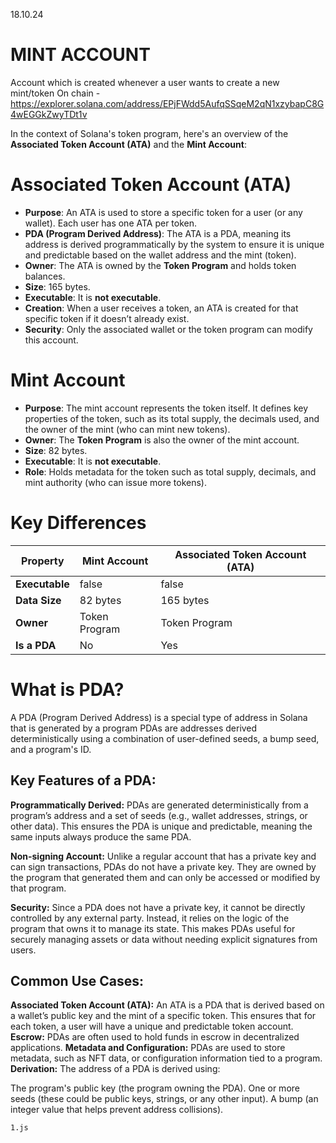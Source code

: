 18.10.24

# MINT ACCOUNT
Account which is created whenever a user wants to create a new mint/token 
On chain -
https://explorer.solana.com/address/EPjFWdd5AufqSSqeM2qN1xzybapC8G4wEGGkZwyTDt1v

In the context of Solana's token program, here's an overview of the **Associated Token Account (ATA)** and the **Mint Account**:

# Associated Token Account (ATA)

- **Purpose**: An ATA is used to store a specific token for a user (or any wallet). Each user has one ATA per token.
- **PDA (Program Derived Address)**: The ATA is a PDA, meaning its address is derived programmatically by the system to ensure it is unique and predictable based on the wallet address and the mint (token).
- **Owner**: The ATA is owned by the **Token Program** and holds token balances.
- **Size**: 165 bytes.
- **Executable**: It is **not executable**.
- **Creation**: When a user receives a token, an ATA is created for that specific token if it doesn’t already exist.
- **Security**: Only the associated wallet or the token program can modify this account.

# Mint Account

- **Purpose**: The mint account represents the token itself. It defines key properties of the token, such as its total supply, the decimals used, and the owner of the mint (who can mint new tokens).
- **Owner**: The **Token Program** is also the owner of the mint account.
- **Size**: 82 bytes.
- **Executable**: It is **not executable**.
- **Role**: Holds metadata for the token such as total supply, decimals, and mint authority (who can issue more tokens).
  
# Key Differences

| Property       | Mint Account     | Associated Token Account (ATA) |
|----------------|------------------|--------------------------------|
| **Executable** | false            | false                          |
| **Data Size**  | 82 bytes         | 165 bytes                      |
| **Owner**      | Token Program    | Token Program                  |
| **Is a PDA**   | No               | Yes                            |

# What is PDA?
A PDA (Program Derived Address) is a special type of address in Solana that is generated by a program 
PDAs are addresses derived deterministically using a combination of user-defined seeds, a bump seed, and a program's ID.

## Key Features of a PDA:
**Programmatically Derived:** PDAs are generated deterministically from a program’s address and a set of seeds (e.g., wallet addresses, strings, or other data). This ensures the PDA is unique and predictable, meaning the same inputs always produce the same PDA.

**Non-signing Account:** Unlike a regular account that has a private key and can sign transactions, PDAs do not have a private key. They are owned by the program that generated them and can only be accessed or modified by that program.

**Security:** Since a PDA does not have a private key, it cannot be directly controlled by any external party. Instead, it relies on the logic of the program that owns it to manage its state. This makes PDAs useful for securely managing assets or data without needing explicit signatures from users.

## Common Use Cases:

**Associated Token Account (ATA):** An ATA is a PDA that is derived based on a wallet’s public key and the mint of a specific token. This ensures that for each token, a user will have a unique and predictable token account.
**Escrow:** PDAs are often used to hold funds in escrow in decentralized applications.
**Metadata and Configuration:** PDAs are used to store metadata, such as NFT data, or configuration information tied to a program.
**Derivation:** The address of a PDA is derived using:

The program's public key (the program owning the PDA).
One or more seeds (these could be public keys, strings, or any other input).
A bump (an integer value that helps prevent address collisions).

`1.js`
